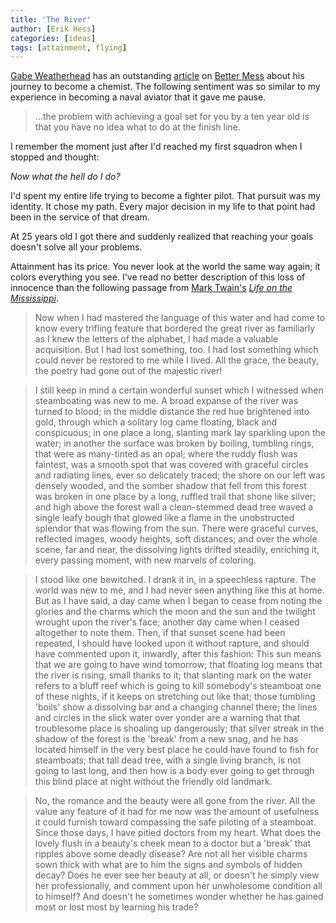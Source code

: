 ```yaml
---
title: 'The River'
author: [Erik Hess]
categories: [ideas]
tags: [attainment, flying]
---
```


[Gabe Weatherhead](http://macdrifter.com) has an outstanding [article](http://bettermess.com/expertise-does-not-have-units/) on [Better Mess](http://bettermess.com) about his journey to become a chemist. The following sentiment was so similar to my experience in becoming a naval aviator that it gave me pause.

> ...the problem with achieving a goal set for you by a ten year old is that you have no idea what to do at the finish line.

I remember the moment just after I'd reached my first squadron when I stopped and thought: 

*Now what the hell do I do?*

I'd spent my entire life trying to become a fighter pilot. That pursuit was my identity. It chose my path. Every major decision in my life to that point had been in the service of that dream. 

At 25 years old I got there and suddenly realized that reaching your goals doesn't solve all your problems.

Attainment has its price. You never look at the world the same way again; it colors everything you see. I've read no better description of this loss of innocence than the following passage from [Mark Twain's](http://en.wikipedia.org/wiki/Mark_Twain) [*Life on the Mississippi*](http://www.gutenberg.org/ebooks/245).

> Now when I had mastered the language of this water and had come to know every trifling feature that bordered the great river as familiarly as I knew the letters of the alphabet, I had made a valuable acquisition. But I had lost something, too. I had lost something which could never be restored to me while I lived. All the grace, the beauty, the poetry had gone out of the majestic river! 

> I still keep in mind a certain wonderful sunset which I witnessed when steamboating was new to me. A broad expanse of the river was turned to blood; in the middle distance the red hue brightened into gold, through which a solitary log came floating, black and conspicuous; in one place a long, slanting mark lay sparkling upon the water; in another the surface was broken by boiling, tumbling rings, that were as many-tinted as an opal; where the ruddy flush was faintest, was a smooth spot that was covered with graceful circles and radiating lines, ever so delicately traced; the shore on our left was densely wooded, and the somber shadow that fell from this forest was broken in one place by a long, ruffled trail that shone like silver; and high above the forest wall a clean-stemmed dead tree waved a single leafy bough that glowed like a flame in the unobstructed splendor that was flowing from the sun. There were graceful curves, reflected images, woody heights, soft distances; and over the whole scene, far and near, the dissolving lights drifted steadily, enriching it, every passing moment, with new marvels of coloring.

> I stood like one bewitched. I drank it in, in a speechless rapture. The world was new to me, and I had never seen anything like this at home. But as I have said, a day came when I began to cease from noting the glories and the charms which the moon and the sun and the twilight wrought upon the river's face; another day came when I ceased altogether to note them. Then, if that sunset scene had been repeated, I should have looked upon it without rapture, and should have commented upon it, inwardly, after this fashion: This sun means that we are going to have wind tomorrow; that floating log means that the river is rising, small thanks to it; that slanting mark on the water refers to a bluff reef which is going to kill somebody's steamboat one of these nights, if it keeps on stretching out like that; those tumbling 'boils' show a dissolving bar and a changing channel there; the lines and circles in the slick water over yonder are a warning that that troublesome place is shoaling up dangerously; that silver streak in the shadow of the forest is the 'break' from a new snag, and he has located himself in the very best place he could have found to fish for steamboats; that tall dead tree, with a single living branch, is not going to last long, and then how is a body ever going to get through this blind place at night without the friendly old landmark.

> No, the romance and the beauty were all gone from the river. All the value any feature of it had for me now was the amount of usefulness it could furnish toward compassing the safe piloting of a steamboat. Since those days, I have pitied doctors from my heart. What does the lovely flush in a beauty's cheek mean to a doctor but a 'break' that ripples above some deadly disease? Are not all her visible charms sown thick with what are to him the signs and symbols of hidden decay? Does he ever see her beauty at all, or doesn't he simply view her professionally, and comment upon her unwholesome condition all to himself? And doesn't he sometimes wonder whether he has gained most or lost most by learning his trade?